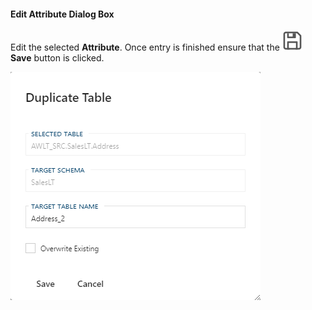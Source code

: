 #### Edit Attribute Dialog Box

Edit the selected **Attribute**.  Once entry is finished ensure that the <img class="icon-inline" src="images/svg-icons/save.svg" /> **Save** button is clicked.

![Edit Attribute Dialog Box -mtb-20-border-image](images/bimlflex-app-dialog-duplicate-table.png "Edit Attribute Dialog Box")
